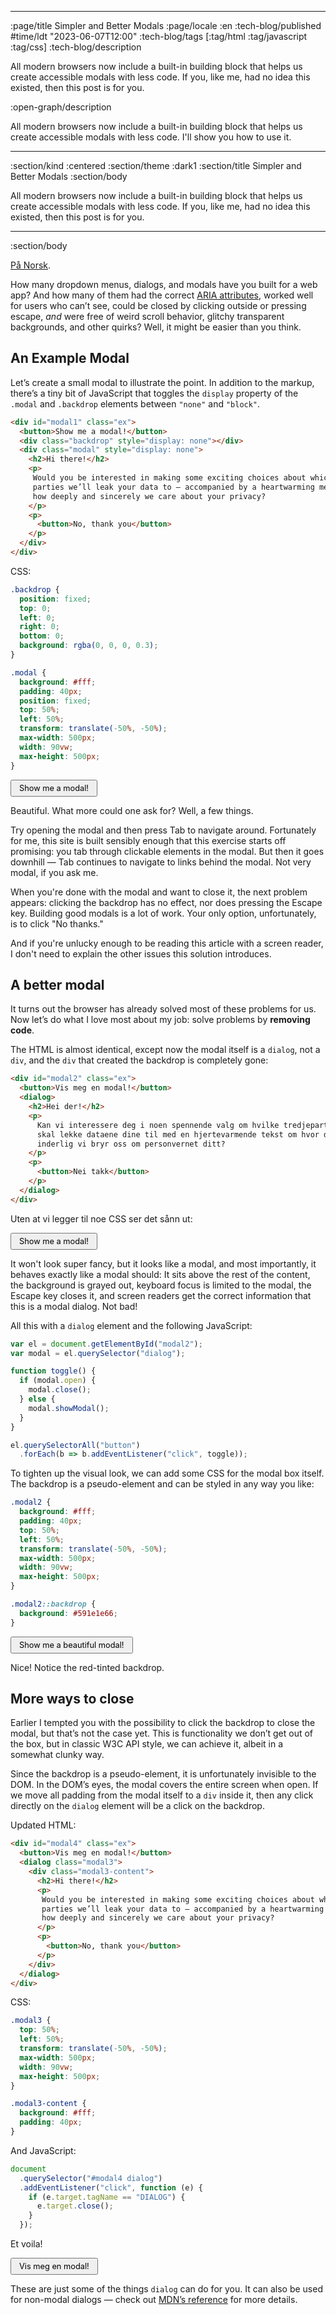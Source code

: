 --------------------------------------------------------------------------------
:page/title Simpler and Better Modals
:page/locale :en
:tech-blog/published #time/ldt "2023-06-07T12:00"
:tech-blog/tags [:tag/html :tag/javascript :tag/css]
:tech-blog/description

All modern browsers now include a built-in building block that helps us create
accessible modals with less code. If you, like me, had no idea this existed,
then this post is for you.

:open-graph/description

All modern browsers now include a built-in building block that helps us create
accessible modals with less code. I'll show you how to use it.

--------------------------------------------------------------------------------
:section/kind :centered
:section/theme :dark1
:section/title Simpler and Better Modals
:section/body

All modern browsers now include a built-in building block that helps us create
accessible modals with less code. If you, like me, had no idea this existed,
then this post is for you.

--------------------------------------------------------------------------------
:section/body

[På Norsk](https://www.kodemaker.no/blogg/2023-06-dialog/).

How many dropdown menus, dialogs, and modals have you built for a web app? And
how many of them had the correct [ARIA
attributes](https://developer.mozilla.org/en-US/docs/web/Accessibility/ARIA/Attributes),
worked well for users who can’t see, could be closed by clicking outside or
pressing escape, *and* were free of weird scroll behavior, glitchy transparent
backgrounds, and other quirks? Well, it might be easier than you think.

## An Example Modal

Let’s create a small modal to illustrate the point. In addition to the markup,
there’s a tiny bit of JavaScript that toggles the `display` property of the
`.modal` and `.backdrop` elements between `"none"` and `"block"`.

```html
<div id="modal1" class="ex">
  <button>Show me a modal!</button>
  <div class="backdrop" style="display: none"></div>
  <div class="modal" style="display: none">
    <h2>Hi there!</h2>
    <p>
     Would you be interested in making some exciting choices about which third
     parties we’ll leak your data to — accompanied by a heartwarming message about
     how deeply and sincerely we care about your privacy?
    </p>
    <p>
      <button>No, thank you</button>
    </p>
  </div>
</div>
```

CSS:

```css
.backdrop {
  position: fixed;
  top: 0;
  left: 0;
  right: 0;
  bottom: 0;
  background: rgba(0, 0, 0, 0.3);
}

.modal {
  background: #fff;
  padding: 40px;
  position: fixed;
  top: 50%;
  left: 50%;
  transform: translate(-50%, -50%);
  max-width: 500px;
  width: 90vw;
  max-height: 500px;
}
```

<div id="modal1" class="ex">
  <button>Show me a modal!</button>
  <div class="backdrop" style="display: none"></div>
  <div class="modal" style="display: none">
    <h2>Hi there!</h2>
    <p>
     Would you be interested in making some exciting choices about which third
     parties we’ll leak your data to — accompanied by a heartwarming message about
     how deeply and sincerely we care about your privacy?
    </p>
    <p>
      <button>No, thank you</button>
    </p>
  </div>
</div>

<script type="text/javascript">
(function (el) {
var showing = false;

function toggle() {
  if (showing) {
    el.querySelector(".modal").style.display = "none";
    el.querySelector(".backdrop").style.display = "none";
  } else {
    el.querySelector(".modal").style.display = "block";
    el.querySelector(".backdrop").style.display = "block";
  }

  showing = !showing;
}

el.querySelector(".modal button").addEventListener("click", toggle);
el.querySelector("button").addEventListener("click", toggle);
}(document.getElementById("modal1")));
</script>

Beautiful. What more could one ask for? Well, a few things.

Try opening the modal and then press Tab to navigate around. Fortunately for me,
this site is built sensibly enough that this exercise starts off promising: you
tab through clickable elements in the modal. But then it goes downhill — Tab
continues to navigate to links behind the modal. Not very modal, if you ask me.

When you're done with the modal and want to close it, the next problem appears:
clicking the backdrop has no effect, nor does pressing the Escape key. Building
good modals is a lot of work. Your only option, unfortunately, is to click "No
thanks."

And if you're unlucky enough to be reading this article with a screen reader, I
don't need to explain the other issues this solution introduces.

## A better modal

It turns out the browser has already solved most of these problems for us. Now
let’s do what I love most about my job: solve problems by **removing code**.

The HTML is almost identical, except now the modal itself is a `dialog`, not a
`div`, and the `div` that created the backdrop is completely gone:

```html
<div id="modal2" class="ex">
  <button>Vis meg en modal!</button>
  <dialog>
    <h2>Hei der!</h2>
    <p>
      Kan vi interessere deg i noen spennende valg om hvilke tredjeparter vi
      skal lekke dataene dine til med en hjertevarmende tekst om hvor dypt og
      inderlig vi bryr oss om personvernet ditt?
    </p>
    <p>
      <button>Nei takk</button>
    </p>
  </dialog>
</div>
```

Uten at vi legger til noe CSS ser det sånn ut:

<div id="modal2" class="ex">
  <button>Show me a modal!</button>
  <dialog>
    <h2>Hi there!</h2>
    <p>
     Would you be interested in making some exciting choices about which third
     parties we’ll leak your data to — accompanied by a heartwarming message about
     how deeply and sincerely we care about your privacy?
    </p>
    <p>
      <button>No, thank you</button>
    </p>
  </dialog>
</div>

<script type="text/javascript">
function initModal(el) {
  var modal = el.querySelector("dialog");

  function toggle() {
    if (modal.open) {
      modal.close();
    } else {
      modal.showModal();
    }
  }

  el.querySelectorAll("button").forEach(b => b.addEventListener("click", toggle));
}

initModal(document.getElementById("modal2"));
</script>

It won't look super fancy, but it looks like a modal, and most importantly, it
behaves exactly like a modal should: It sits above the rest of the content, the
background is grayed out, keyboard focus is limited to the modal, the Escape key
closes it, and screen readers get the correct information that this is a modal
dialog. Not bad!

All this with a `dialog` element and the following JavaScript:

```js
var el = document.getElementById("modal2");
var modal = el.querySelector("dialog");

function toggle() {
  if (modal.open) {
    modal.close();
  } else {
    modal.showModal();
  }
}

el.querySelectorAll("button")
  .forEach(b => b.addEventListener("click", toggle));
```

To tighten up the visual look, we can add some CSS for the modal box itself. The
backdrop is a pseudo-element and can be styled in any way you like:

```css
.modal2 {
  background: #fff;
  padding: 40px;
  top: 50%;
  left: 50%;
  transform: translate(-50%, -50%);
  max-width: 500px;
  width: 90vw;
  max-height: 500px;
}

.modal2::backdrop {
  background: #591e1e66;
}
```

<div id="modal3" class="ex">
  <button>Show me a beautiful modal!</button>
  <dialog class="modal2">
    <h2>Hi there!</h2>
    <p>
     Would you be interested in making some exciting choices about which third
     parties we’ll leak your data to — accompanied by a heartwarming message about
     how deeply and sincerely we care about your privacy?
    </p>
    <p>
      <button>No, thank you</button>
    </p>
  </dialog>
</div>

<script type="text/javascript">
initModal(document.getElementById("modal3"));
</script>

Nice! Notice the red-tinted backdrop.

## More ways to close

Earlier I tempted you with the possibility to click the backdrop to close the
modal, but that’s not the case yet. This is functionality we don’t get out of
the box, but in classic W3C API style, we can achieve it, albeit in a somewhat
clunky way.

Since the backdrop is a pseudo-element, it is unfortunately invisible to the
DOM. In the DOM’s eyes, the modal covers the entire screen when open. If we move
all padding from the modal itself to a `div` inside it, then any click directly
on the `dialog` element will be a click on the backdrop.

Updated HTML:

```html
<div id="modal4" class="ex">
  <button>Vis meg en modal!</button>
  <dialog class="modal3">
    <div class="modal3-content">
      <h2>Hi there!</h2>
      <p>
       Would you be interested in making some exciting choices about which third
       parties we’ll leak your data to — accompanied by a heartwarming message about
       how deeply and sincerely we care about your privacy?
      </p>
      <p>
        <button>No, thank you</button>
      </p>
    </div>
  </dialog>
</div>
```

CSS:

```css
.modal3 {
  top: 50%;
  left: 50%;
  transform: translate(-50%, -50%);
  max-width: 500px;
  width: 90vw;
  max-height: 500px;
}

.modal3-content {
  background: #fff;
  padding: 40px;
}
```

And JavaScript:

```js
document
  .querySelector("#modal4 dialog")
  .addEventListener("click", function (e) {
    if (e.target.tagName == "DIALOG") {
      e.target.close();
    }
  });
```

Et voila!

<div id="modal4" class="ex">
  <button>Vis meg en modal!</button>
  <dialog class="modal3">
    <div class="modal3-content">
      <h2>Hi there!</h2>
      <p>
       Would you be interested in making some exciting choices about which third
       parties we’ll leak your data to — accompanied by a heartwarming message about
       how deeply and sincerely we care about your privacy?
      </p>
      <p>
        <button>No, thank you</button>
      </p>
    </div>
  </dialog>
</div>

<script type="text/javascript">
initModal(document.getElementById("modal4"));
document.querySelector("#modal4 dialog").addEventListener("click", function (e) {
  if (e.target.tagName == "DIALOG") {
    e.target.close();
  }
});
</script>

These are just some of the things `dialog` can do for you. It can also be used
for non-modal dialogs — check out [MDN’s
reference](https://developer.mozilla.org/en-US/docs/Web/HTML/Element/dialog) for
more details.

<style type="text/css">
.ex button {
  font-family: inherit;
  font-size: 0.8rem;
  padding: 4px 12px;
}

.ex h2, .ex p {
  margin: 20px;
}

.backdrop {
  position: fixed;
  top: 0;
  left: 0;
  right: 0;
  bottom: 0;
  background: rgba(0, 0, 0, 0.3);
}

.modal {
  background: #fff;
  position: fixed;
  top: 50%;
  left: 50%;
  transform: translate(-50%, -50%);
  max-width: 500px;
  width: 90vw;
  max-height: 500px;
  padding: 40px;
}

.modal2 {
  background: #fff;
  padding: 40px;
  top: 50%;
  left: 50%;
  transform: translate(-50%, -50%);
  max-width: 500px;
  width: 90vw;
  max-height: 500px;
}

.modal2::backdrop {
  background: #591e1e66;
}

.modal3 {
  top: 50%;
  left: 50%;
  transform: translate(-50%, -50%);
  max-width: 500px;
  width: 90vw;
  max-height: 500px;
}

.modal3-content {
  background: #fff;
  padding: 40px;
}

.modal3::backdrop {
  background: rgba(0, 0, 0, 0.3);
}

</style>
